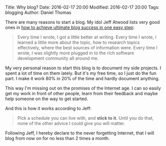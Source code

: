 Title: Why blog?
Date: 2016-02-17 20:00
Modified: 2016-02-17 20:00
Tags: blogging
Author: Daniel Thomas

There are many reasons to start a blog. My idol Jeff Atwood lists very good ones in
[how to achieve ultimate blog success in one easy step](http://blog.codinghorror.com/how-to-achieve-ultimate-blog-success-in-one-easy-step/):

> Every time I wrote, I got a little better at writing.
> Every time I wrote, I learned a little more about the topic, how to research topics effectively,
> where the best sources of information were. Every time I wrote,
> I was slightly more plugged in to the rich software development community all around me.

My very personal reason to start this blog is to document my side projects. I spent a lot of time on
them lately. But it's my free time, so I just do the fun part. I make it work 80% in 20% of the
time and hardly document anything.

This way I'm missing out on the promises of the Internet age. I can so easily get my
work in front of other people, learn from their feedback and maybe help someone on the way to get
started.

And this is how it works according to Jeff:

> Pick a schedule you can live with, and **stick to it**. Until you do that, none of the other advice
> I could give you will matter.

Following Jeff, I hereby declare to the never forgetting Internet, that I will blog from now on for
no less than 2 times a month.

